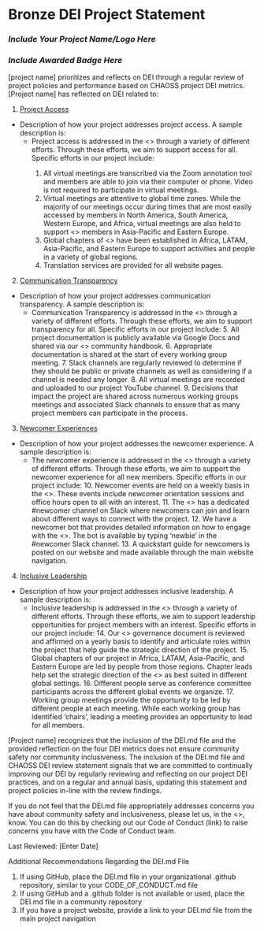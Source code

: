 # Bronze DEI Project Statement

### _Include Your Project Name/Logo Here_
### _Include Awarded Badge Here_

[project name] prioritizes and reflects on DEI through a regular review of project policies and performance based on CHAOSS project DEI metrics. [Project name] has reflected on DEI related to:

1. [Project Access]()
* Description of how your project addresses project access. A sample description is: 
    * Project access is addressed in the &lt;<Project>> through a variety of different efforts. Through these efforts, we aim to support access for all. Specific efforts in our project include: 
        1. All virtual meetings are transcribed via the Zoom annotation tool and members are able to join via their computer or phone. Video is not required to participate in virtual meetings.
        2. Virtual meetings are attentive to global time zones. While the majority of our meetings occur during times that are most easily accessed by members in North America, South America, Western Europe, and Africa, virtual meetings are also held to support &lt;<Project>> members in Asia-Pacific and Eastern Europe. 
        3. Global chapters of &lt;<Project>> have been established in Africa, LATAM, Asia-Pacific, and Eastern Europe to support activities and people in a variety of global regions. 
        4. Translation services are provided for all website pages.
2. [Communication Transparency]()
* Description of how your project addresses communication transparency. A sample description is: 
    * Communication Transparency is addressed in the &lt;<Project>> through a variety of different efforts. Through these efforts, we aim to support transparency for all. Specific efforts in our project include: 
        5. All project documentation is publicly available via Google Docs and shared via our &lt;<Project>> community handbook. 
        6. Appropriate documentation is shared at the start of every working group meeting. 
        7. Slack channels are regularly reviewed to determine if they should be public or private channels as well as considering if a channel is needed any longer. 
        8. All virtual meetings are recorded and uploaded to our project YouTube channel.
        9. Decisions that impact the project are shared across numerous working groups meetings and associated Slack channels to ensure that as many project members can participate in the process. 
3. [Newcomer Experiences](https://chaoss.community/?p=4891)
* Description of how your project addresses the newcomer experience. A sample description is: 
    * The newcomer experience is addressed in the &lt;<Project>> through a variety of different efforts. Through these efforts, we aim to support the newcomer experience for all new members. Specific efforts in our project include: 
        10. Newcomer events are held on a weekly basis in the &lt;<Project>>. These events include newcomer orientation sessions and office hours open to all with an interest. 
        11. The &lt;<Project>> has a dedicated #newcomer channel on Slack where newcomers can join and learn about different ways to connect with the project. 
        12. We have a newcomer bot that provides detailed information on how to engage with the &lt;<Project>>. The bot is available by typing ‘newbie’ in the #newcomer Slack channel. 
        13. A quickstart guide for newcomers is posted on our website and made available through the main website navigation. 
4. [Inclusive Leadership](https://chaoss.community/?p=3522)
* Description of how your project addresses inclusive leadership. A sample description is: 
    * Inclusive leadership is addressed in the &lt;<Project>> through a variety of different efforts. Through these efforts, we aim to support leadership opportunities for project members with an interest. Specific efforts in our project include: 
        14. Our &lt;<Project>> governance document is reviewed and affirmed on a yearly basis to identify and articulate roles within the project that help guide the strategic direction of the project. 
        15. Global chapters of our project in Africa, LATAM, Asia-Pacific, and Eastern Europe are led by people from those regions. Chapter leads help set the strategic direction of the &lt;<Project>> as best suited in different global settings. 
        16. Different people serve as conference committee participants across the different global events we organize. 
        17. Working group meetings provide the opportunity to be led by different people at each meeting. While each working group has identified ‘chairs’, leading a meeting provides an opportunity to lead for all members. 

[Project name] recognizes that the inclusion of the DEI.md file and the provided reflection on the four DEI metrics does not ensure community safety nor community inclusiveness. The inclusion of the DEI.md file and CHAOSS DEI review statement signals that we are committed to continually improving our DEI by regularly reviewing and reflecting on our project DEI practices, and on a regular and annual basis, updating this statement and project policies in-line with the review findings.

If you do not feel that the DEI.md file appropriately addresses concerns you have about community safety and inclusiveness, please let us, in the &lt;<Project Name>>, know. You can do this by checking out our Code of Conduct (link) to raise concerns you have with the Code of Conduct team.

Last Reviewed: [Enter Date]

Additional Recommendations Regarding the DEI.md File

1. If using GitHub, place the DEI.md file in your organizational .github repository, similar to your CODE_OF_CONDUCT.md file 
2. If using GitHub and a .github folder is not available or used, place the DEI.md file in a community repository
3. If you have a project website, provide a link to your DEI.md file from the main project navigation 
